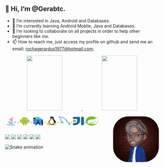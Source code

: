 ## 👋 Hi, I’m @Gerabtc.
- 👀 I’m interested in Java, Android and Databases.
- 🌱 I’m currently learning Android Mobile, Java and Databases.
- 💞️ I’m looking to collaborate on all projects in order to help other beginners like me.
- 📫 How to reach me, just access my profile on github and send me an email: rochagerardus1977@hotmail.com.

<div align="center">
  <a href="https://github.com/gerabtc">
  <img height="180em" width="48%" src="https://github-readme-stats.vercel.app/api?username=gerabtc&show_icons=true&theme=dark&include_all_commits=true&count_private=true"/>
  <img height="180em" width="48%" src="https://github-readme-stats.vercel.app/api/top-langs/?username=gerabtc&layout=compact&langs_count=7&theme=dark"/>
</div>
<div style="display: inline_block"><br>
  <img align="center" alt="Gera-Java" height="30" width="40" src="https://raw.githubusercontent.com/devicons/devicon/master/icons/java/java-original.svg">
  <img align="center" alt="Gera-Android" height="30" width="40" src="https://raw.githubusercontent.com/devicons/devicon/master/icons/android/android-plain.svg">
  <img align="center" alt="Gera-AndroidStudio" height="30" width="40" src="https://raw.githubusercontent.com/devicons/devicon/master/icons/androidstudio/androidstudio-original.svg">
  <img align="center" alt="Gera-Linux" height="30" width="40" src="https://raw.githubusercontent.com/devicons/devicon/master/icons/linux/linux-original.svg">
  <img align="center" alt="Gera-Mysql" height="30" width="40" src="https://raw.githubusercontent.com/devicons/devicon/master/icons/mysql/mysql-original.svg">
  <img align="center" alt="Gera-Intellij" height="30" width="40" src="https://raw.githubusercontent.com/devicons/devicon/master/icons/intellij/intellij-original.svg">
  <img align="center" alt="Gera-Spring" height="30" width="40" src="https://raw.githubusercontent.com/devicons/devicon/master/icons/spring/spring-original.svg">
  <img align="right" alt="Gera-pic" height="150" style="border-radius:50px;" src="https://github.com/Gerabtc/Gerabtc/blob/main/meu_gif-_1_.gif">
</div>
 
  ##
 
<div> 
  <a href="https://www.youtube.com/c/GeraProfissaoTrader" target="_blank"><img src="https://img.shields.io/badge/YouTube-FF0000?style=for-the-badge&logo=youtube&logoColor=white" target="_blank"></a>
  <a href="https://www.instagram.com/gerardusrocha/" target="_blank"><img src="https://img.shields.io/badge/-Instagram-%23E4405F?style=for-the-badge&logo=instagram&logoColor=white" target="_blank"></a>
 	<a href="https://twitter.com/gerabitcoin" target="_blank"><img src="https://img.shields.io/badge/Twitter-1DA1F2?style=for-the-badge&logo=twitter&logoColor=white" target="_blank"></a>
 <a href="https://discord.com/channels/Gerardus#8712" target="_blank"><img src="https://img.shields.io/badge/Discord-7289DA?style=for-the-badge&logo=discord&logoColor=white" target="_blank"></a> 
  <a href = "mailto:rochagerardus1977@hotmail.com"><img src="https://img.shields.io/badge/Microsoft_Outlook-0078D4?style=for-the-badge&logo=microsoft-outlook&logoColor=white" target="_blank"></a>
  <a href="https://www.linkedin.com/in/gerardus-fernandes-de-lima-rocha-07a723149/" target="_blank"><img src="https://img.shields.io/badge/-LinkedIn-%230077B5?style=for-the-badge&logo=linkedin&logoColor=white" target="_blank"></a> 
 
  ![Snake animation](https://github.com/gerabtc/gerabtc/blob/output/github-contribution-grid-snake.svg)
 
</div>


<!---
Gerabtc/Gerabtc is a ✨ special ✨ repository because its `README.md` (this file) appears on your GitHub profile.
You can click the Preview link to take a look at your changes.
--->
